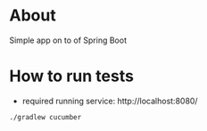 # About
Simple app on to of Spring Boot

# How to run tests 
* required running service: http://localhost:8080/

```./gradlew cucumber```